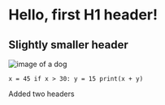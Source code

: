 
# Hello, first H1 header! #

## Slightly smaller header ##

![image of a dog](https://cdn.britannica.com/79/232779-050-6B0411D7/German-Shepherd-dog-Alsatian.jpg)

``
x = 45
if x > 30:
  y = 15
print(x + y)
``

Added two headers
